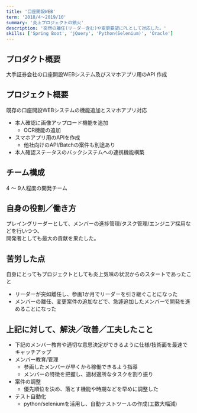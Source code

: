 ```yaml
---
title: '口座開設WEB'
term: '2018/4～2019/10'
summary: '炎上プロジェクトの鎮火'
description: '突然の離任(リーダー含む)や変更要望にPLとして対応した。'
skills: ['Spring Boot', 'jQuery', 'Python(Selenium)', 'Oracle']
---
```


## プロダクト概要

大手証券会社の口座開設WEBシステム及びスマホアプリ用のAPI 作成

## プロジェクト概要

既存の口座開設WEBシステムの機能追加とスマホアプリ対応

- 本人確認に画像アップロード機能を追加
  - OCR機能の追加
- スマホアプリ用のAPIを作成
  - 他社向けのAPI/Batchの案件も別途あり
- 本人確認ステータスのバックシステムへの連携機能構築

## チーム構成

4 ～ 9人程度の開発チーム

## 自身の役割／働き方

プレイングリーダーとして、メンバーの進捗管理/タスク管理/エンジニア採用などを行いつつ、  
開発者としても最大の貢献を果たした。

## 苦労した点

自身にとってもプロジェクトとしても炎上気味の状況からのスタートであったこと

- リーダーが突如離任し、参画1か月でリーダーを引き継ぐことになった
- メンバーの離任、変更案件の追加などで、急遽追加したメンバーで開発を進めることになった

## 上記に対して、解決／改善／工夫したこと

- 下記のメンバー教育や適切な意思決定ができるように仕様/技術面を最速でキャッチアップ
- メンバー教育/管理
  - 参画したメンバーが早くから稼働できるよう指導
  - メンバーの特徴を把握し、適材適所なタスクを割り振り
- 案件の調整
  - 優先順位を決め、落とす機能や時期などを早めに調整した
- テスト自動化
  - python/seleniumを活用し、自動テストツールの作成(工数大幅減)
